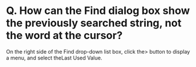 # Q. How can the Find dialog box show the previously searched string, not the word at the cursor?

On the right side of the Find drop-down list box, click the> button to display a menu, and select theLast Used Value.
